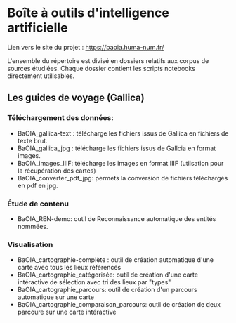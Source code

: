 # Boîte à outils d'intelligence artificielle

Lien vers le site du projet : https://baoia.huma-num.fr/

L'ensemble du répertoire est divisé en dossiers relatifs aux corpus de sources étudiées. Chaque dossier contient les scripts notebooks directement utilisables.

## Les guides de voyage (Gallica)
### Téléchargement des données:
- BaOIA_gallica-text : télécharge les fichiers issus de Gallica en fichiers de texte brut.
- BaOIA_gallica_jpg : télécharge les fichiers issus de Gallcia en format images.
- BaOIA_images_IIIF: télécharge les images en format IIIF (utiisation pour la récupération des cartes)
- BaOIA_converter_pdf_jpg: permets la conversion de fichiers téléchargés en pdf en jpg.

### Étude de contenu
- BaOIA_REN-demo: outil de Reconnaissance automatique des entités nommées. 

### Visualisation
- BaOIA_cartographie-complète : outil de création automatique d'une carte avec tous les lieux référencés
- BaOIA_cartographie_catégorisée: outil de création d'une carte intéractive de sélection avec tri des lieux par "types"
- BaOIA_cartographie_parcours: outil de création d'un parcours automatique sur une carte
- BaOIA_cartographie_comparaison_parcours: outil de création de deux parcoure sur une carte intéractive
